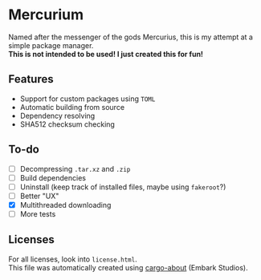# Mercurium
Named after the messenger of the gods Mercurius, this is my attempt at a simple package manager.  
**This is not intended to be used! I just created this for fun!**

## Features
- Support for custom packages using `TOML`
- Automatic building from source
- Dependency resolving
- SHA512 checksum checking

## To-do
- [ ] Decompressing `.tar.xz` and `.zip`
- [ ] Build dependencies
- [ ] Uninstall (keep track of installed files, maybe using `fakeroot`?)
- [ ] Better "UX"
- [x] Multithreaded downloading
- [ ] More tests

## Licenses
For all licenses, look into `license.html`.  
This file was automatically created using [cargo-about](https://github.com/EmbarkStudios/cargo-about) (Embark Studios).